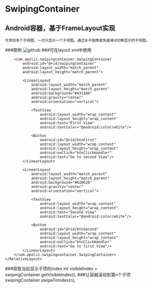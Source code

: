 SwipingContainer
=================================== 
Android容器，基于FrameLayout实现
-----------------------------------
    可添加多个子视图，一次只显示一个子视图。通过水平拖拽或快速滑动切换显示的子视图。
###图例
    ![github](https://github.com/apoliszk/SwipingContainer/demo.gif "github")
###可在layout xml中使用
    <RelativeLayout xmlns:android="http://schemas.android.com/apk/res/android"
                    android:layout_width="match_parent"
                    android:layout_height="match_parent">
    
        <com.apolis.swipingcontainer.SwipingContainer
            android:id="@+id/swipingContainer"
            android:layout_width="match_parent"
            android:layout_height="match_parent">
    
            <LinearLayout
                android:layout_width="match_parent"
                android:layout_height="match_parent"
                android:background="#433166"
                android:gravity="center"
                android:orientation="vertical">
    
                <TextView
                    android:layout_width="wrap_content"
                    android:layout_height="wrap_content"
                    android:text="First View"
                    android:textColor="@android:color/white"/>
    
                <Button
                    android:id="@+id/btnFirst"
                    android:layout_width="wrap_content"
                    android:layout_height="wrap_content"
                    android:onClick="btnClickHandler"
                    android:text="Go to second View"/>
            </LinearLayout>
    
            <LinearLayout
                android:layout_width="match_parent"
                android:layout_height="match_parent"
                android:background="#626626"
                android:gravity="center"
                android:orientation="vertical">
    
                <TextView
                    android:layout_width="wrap_content"
                    android:layout_height="wrap_content"
                    android:text="Second View"
                    android:textColor="@android:color/white"/>
    
                <Button
                    android:id="@+id/btnSecond"
                    android:layout_width="wrap_content"
                    android:layout_height="wrap_content"
                    android:onClick="btnClickHandler"
                    android:text="Go to first View"/>
            </LinearLayout>
        </com.apolis.swipingcontainer.SwipingContainer>
    </RelativeLayout>

###获取当前显示子项的index
    int visibleIndex = swipingContainer.getVisibleIndex();
###让容器滚动到第n个子项
    swipingContainer.swipeToIndex(n);
